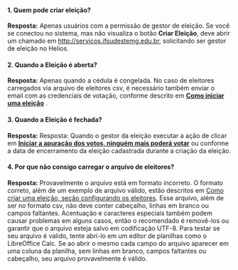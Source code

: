 #### 1. Quem pode criar eleição?

**Resposta:** Apenas usuários com a permissão de gestor de eleição. Se você se conectou no sistema, mas não visualiza o botão **Criar Eleição**, deve abrir um chamado em http://servicos.ifsudestemg.edu.br, solicitando ser gestor de eleição no Helios.


#### 2. Quando a Eleição é aberta?

**Resposta:** Apenas quando a cédula é congelada. No caso de eleitores carregados via arquivo de eleitores csv, é necessário também enviar o email com as credenciais de votação, conforme descrito em **[Como iniciar uma eleição](abrir.md)** .


#### 3. Quando a Eleição é fechada?

**Resposta:** Resposta: Quando o gestor da eleição executar a ação de clicar em **[Iniciar a apuração dos votos, ninguém mais poderá votar](fechar.md)** ou conforme a data de encerramento da eleição cadastrada durante a criação da eleição.


#### 4. Por que não consigo carregar o arquivo de eleitores?

**Resposta:** Provavelmente o arquivo está em formato incorreto. O formato correto, além de um exemplo de arquivo válido, estão descritos em [Como criar uma eleição, seção configurando os eleitores](criar.md). Esse arquivo, além de ser no formato csv, não deve conter cabeçalho, linhas em branco ou campos faltantes. Acentuação e caracteres especiais também podem causar problemas em alguns casos, então o recomendado é removê-los ou garantir que o arquivo esteja salvo em codificação UTF-8. Para testar se seu arquivo é valido, tente abri-lo em um editor de planilhas como o LibreOffice Calc. Se ao abrir o mesmo cada campo do arquivo aparecer em uma coluna da planilha, sem linhas em branco, campos faltantes ou cabeçalho, seu arquivo provavelmente é válido.
